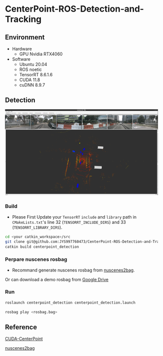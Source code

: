 # CenterPoint-ROS-Detection-and-Tracking

## Environment

- Hardware
  - GPU Nvidia RTX4060
- Software
  - Ubuntu 20.04
  - ROS noetic
  - TensorRT 8.6.1.6
  - CUDA 11.8
  - cuDNN 8.9.7

## Detection

[![scene1.webm](imgs/scene1_preview.png)](https://github.com/JYS997760473/CenterPoint-ROS-Detection-and-Tracking/assets/90627672/44d2b523-8af9-4b98-b2cb-fce8485630b6)

### Build

- Please First Update your `TensorRT` `include` and `library` path in `CMakeLists.txt`'s line 32 (`TENSORRT_INCLUDE_DIRS`) and 33 (`TENSORRT_LIBRARY_DIRS`).

```bash
cd <your catkin_workspace>/src
git clone git@github.com:JYS997760473/CenterPoint-ROS-Detection-and-Tracking.git
catkin build centerpoint_detection
```

### Perpare nuscenes rosbag

-  Recommand generate nuscenes rosbag from [nuscenes2bag](https://github.com/clynamen/nuscenes2bag).

Or can download a demo rosbag from [Google Drive](https://drive.google.com/file/d/1yPDBtFXA3paHSVg264Q_LgurgCEk4tW5/view?usp=sharing)

### Run


```bash
roslaunch centerpoint_detection centerpoint_detection.launch
```

```bash
rosbag play <rosbag.bag>
```

## Reference

[CUDA-CenterPoint](https://github.com/NVIDIA-AI-IOT/Lidar_AI_Solution/tree/master/CUDA-CenterPoint)

[nuscenes2bag](https://github.com/clynamen/nuscenes2bag)
